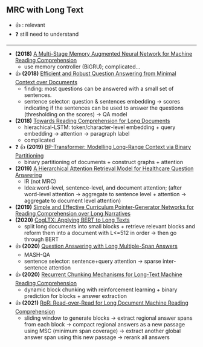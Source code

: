 ## MRC with Long Text

- :+1: : relevant
- :question: still need to understand

---
- **(2018)** [A Multi-Stage Memory Augmented Neural Network for Machine Reading Comprehension](https://aclanthology.org/W18-2603/) 
  - use memory controller (BiGRU); complicated... 
- :+1: **(2018)** [Efficient and Robust Question Answering from Minimal Context over Documents](https://arxiv.org/abs/1805.08092)
  - finding: most questions can be answered with a small set of sentences.
  - sentence selector: question & sentences embedding -> scores indicating if the sentences can be used to answer the questions (thresholding on the scores) -> QA model
- **(2018)** [Towards Reading Comprehension for Long Documents](https://www.ijcai.org/proceedings/2018/0638.pdf)
  - hierachical-LSTM: token/character-level embedding + query embedding -> attention -> paragraph label
  - complicated
- :question: :+1: **(2019)** [BP-Transformer: Modelling Long-Range Context via Binary Partitioning](https://arxiv.org/abs/1911.04070)
  - binary partitioning of documents + construct graphs + attention 
- **(2019)** [A Hierarchical Attention Retrieval Model for Healthcare Question Answering](https://dl.acm.org/doi/abs/10.1145/3308558.3313699)
  - IR (not MRC)
  - Idea:word-level, sentence-level, and document attention; (after word-level attention -> aggregate to sentence level + attention -> aggregate to document level attention)
- **(2019)** [Simple and Effective Curriculum Pointer-Generator Networks for Reading Comprehension over Long Narratives](https://aclanthology.org/P19-1486/)
- **(2020)** [CogLTX: Applying BERT to Long Texts](https://proceedings.neurips.cc/paper/2020/file/96671501524948bc3937b4b30d0e57b9-Paper.pdf)
  - split long documents into small blocks + retrieve relevant blocks and reform them into a document with L<=512 in order -> then go through BERT 
- :+1: **(2020)** [Question Answering with Long Multiple-Span Answers](https://aclanthology.org/2020.findings-emnlp.342/)
  - MASH-QA 
  - sentence selector: sentence+query attention -> sparse inter-sentence attention 
- :+1: **(2020)** [Recurrent Chunking Mechanisms for Long-Text Machine Reading Comprehension](https://arxiv.org/abs/2005.08056)
  - dynamic block chunking with reinforcement learning + binary prediction for blocks + answer extraction
- :+1: **(2021)** [RoR: Read-over-Read for Long Document Machine Reading Comprehension](https://arxiv.org/abs/2109.04780)
  - sliding window to generate blocks -> extract regional answer spans from each block -> compact regional answers as a new passage using MSC (minimum span coverage) -> extract another global answer span using this new passage -> rerank all answers
